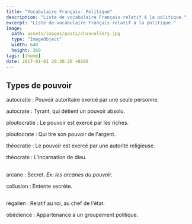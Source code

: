 ```yaml
---
title: "Vocabulaire Français: Politique"
description: "Liste de vocabulaire Français relatif à la politique."
excerpt: "Liste de vocabulaire Français relatif à la politique."
image:
  path: assets/images/posts/chancellery.jpg
  type: "ImageObject"
  width: 640
  height: 360
tags: [theme]
date: 2017-01-01 20:20:20 +0100
---
```


## Types de pouvoir

autocratie
: Pouvoir autoritaire exercé par une seule personne.

autocrate
: Tyrant, qui détient un pouvoir absolu.

ploutocratie
: Le pouvoir est exercé par les riches.

ploutocrate
: Qui tire son pouvoir de l'argent.

théocratie
: Le pouvoir est exercé par une autorité religieuse.

théocrate
: L'incarnation de dieu.


##

arcane
: Secret.
*Ex: les arcanes du pouvoir.*

collusion
: Entente secrète.


##

régalien
: Relatif au roi, au chef de l'état.

obédience
: Appartenance à un groupement politique.
